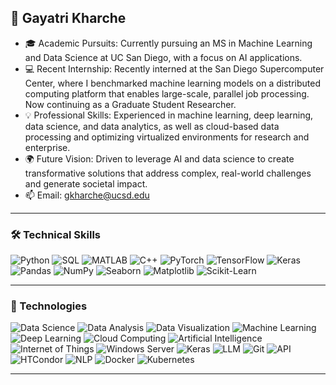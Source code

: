 ## 🌟 Gayatri Kharche

- 🎓 Academic Pursuits: Currently pursuing an MS in Machine Learning and Data Science at UC San Diego, with a focus on AI applications.
- 💻 Recent Internship: Recently interned at the San Diego Supercomputer Center, where I benchmarked machine learning models on a distributed computing platform that enables large-scale, parallel job processing. Now continuing as a Graduate Student Researcher.
- 💡 Professional Skills: Experienced in machine learning, deep learning, data science, and data analytics, as well as cloud-based data processing and optimizing virtualized environments for research and enterprise.
- 🌍 Future Vision: Driven to leverage AI and data science to create transformative solutions that address complex, real-world challenges and generate societal impact.
- 📫 Email: gkharche@ucsd.edu

---

### 🛠️ Technical Skills

![Python](https://img.shields.io/badge/-Python-3776AB?logo=python&logoColor=white&style=flat)
![SQL](https://img.shields.io/badge/-SQL-4479A1?logo=sqlite&logoColor=white&style=flat)
![MATLAB](https://img.shields.io/badge/-MATLAB-EAB8B8?logo=matlab&logoColor=black&style=flat)
![C++](https://img.shields.io/badge/-C++-00599C?logo=cplusplus&logoColor=white&style=flat)
![PyTorch](https://img.shields.io/badge/-PyTorch-EE4C2C?logo=pytorch&logoColor=white&style=flat)
![TensorFlow](https://img.shields.io/badge/-TensorFlow-FF6F20?logo=tensorflow&logoColor=white&style=flat)
![Keras](https://img.shields.io/badge/-Keras-D00000?logo=keras&logoColor=white&style=flat)
![Pandas](https://img.shields.io/badge/-Pandas-150458?logo=pandas&logoColor=white&style=flat)
![NumPy](https://img.shields.io/badge/-NumPy-013243?logo=numpy&logoColor=white&style=flat)
![Seaborn](https://img.shields.io/badge/-Seaborn-30B8C8?logo=seaborn&logoColor=white&style=flat)
![Matplotlib](https://img.shields.io/badge/-Matplotlib-003D5B?logo=matplotlib&logoColor=white&style=flat)
![Scikit-Learn](https://img.shields.io/badge/-Scikit--Learn-F7931E?logo=scikit-learn&logoColor=white&style=flat)

---

### 🔧 Technologies

![Data Science](https://img.shields.io/badge/-Data%20Science-00BFFF?style=flat&logo=datastudio&logoColor=white)
![Data Analysis](https://img.shields.io/badge/-Data%20Analysis-3A9B5A?style=flat&logo=tableau&logoColor=white)
![Data Visualization](https://img.shields.io/badge/-Data%20Visualization-FF6347?style=flat&logo=chart.js&logoColor=white)
![Machine Learning](https://img.shields.io/badge/-Machine%20Learning-FFCE00?style=flat&logo=google-cloud&logoColor=black)
![Deep Learning](https://img.shields.io/badge/-Deep%20Learning-FF6F20?style=flat&logo=tensorflow&logoColor=white)
![Cloud Computing](https://img.shields.io/badge/-Cloud%20Computing-00C3E6?style=flat&logo=aws&logoColor=white)
![Artificial Intelligence](https://img.shields.io/badge/-Artificial%20Intelligence-007ACC?style=flat&logo=azure&logoColor=white)
![Internet of Things](https://img.shields.io/badge/-IoT-008CBA?style=flat&logo=iot&logoColor=white)
![Windows Server](https://img.shields.io/badge/-Windows%20Server-0078D4?style=flat&logo=microsoft&logoColor=white)
![Keras](https://img.shields.io/badge/-Keras-D00000?logo=keras&logoColor=white&style=flat)
![LLM](https://img.shields.io/badge/-LLM-FFA500?style=flat&logo=language&logoColor=white)
![Git](https://img.shields.io/badge/-Git-F05032?logo=git&logoColor=white&style=flat)
![API](https://img.shields.io/badge/-API-4A90E2?logo=api&logoColor=white&style=flat)
![HTCondor](https://img.shields.io/badge/-HTCondor-0066CC?logo=htcondor&logoColor=white&style=flat)
![NLP](https://img.shields.io/badge/-NLP-8FBBE3?logo=nlp&logoColor=white&style=flat)
![Docker](https://img.shields.io/badge/-Docker-2496ED?logo=docker&logoColor=white&style=flat)
![Kubernetes](https://img.shields.io/badge/-Kubernetes-326CE5?logo=kubernetes&logoColor=white&style=flat)

---


<!--
**gayatrikharche/gayatrikharche** is a ✨ _special_ ✨ repository because its `README.md` (this file) appears on your GitHub profile.

Here are some ideas to get you started:

- 🔭 I’m currently working on ...
- 🌱 I’m currently learning ...
- 👯 I’m looking to collaborate on ...
- 🤔 I’m looking for help with ...
- 💬 Ask me about ...
- 📫 How to reach me: ...
- 😄 Pronouns: ...
- ⚡ Fun fact: ...
-->
